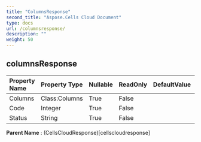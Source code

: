 ```yaml
---
title: "ColumnsResponse"
second_title: "Aspose.Cells Cloud Document"
type: docs
url: /columnsresponse/
description: ""
weight: 50
---
```


## **columnsResponse**

 

| Property Name | Property Type | Nullable |  ReadOnly | DefaultValue | Description | 
| :- | :- | :- |:- |  :- | :- |
| Columns | Class:Columns | True |  False |  |  |  
| Code | Integer | True |  False |  |  |  
| Status | String | True |  False |  |  |  

**Parent Name** : (CellsCloudResponse)[cellscloudresponse]

